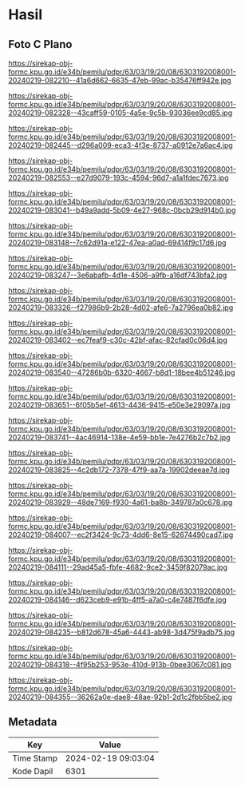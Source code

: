 # Hasil

## Foto C Plano

https://sirekap-obj-formc.kpu.go.id/e34b/pemilu/pdpr/63/03/19/20/08/6303192008001-20240219-082210--41a6d662-6635-47eb-99ac-b35476ff942e.jpg

https://sirekap-obj-formc.kpu.go.id/e34b/pemilu/pdpr/63/03/19/20/08/6303192008001-20240219-082328--43caff59-0105-4a5e-9c5b-93036ee9cd85.jpg

https://sirekap-obj-formc.kpu.go.id/e34b/pemilu/pdpr/63/03/19/20/08/6303192008001-20240219-082445--d296a009-eca3-4f3e-8737-a0912e7a6ac4.jpg

https://sirekap-obj-formc.kpu.go.id/e34b/pemilu/pdpr/63/03/19/20/08/6303192008001-20240219-082553--e27d9079-193c-4594-96d7-a1a1fdec7673.jpg

https://sirekap-obj-formc.kpu.go.id/e34b/pemilu/pdpr/63/03/19/20/08/6303192008001-20240219-083041--b49a9add-5b09-4e27-968c-0bcb29d914b0.jpg

https://sirekap-obj-formc.kpu.go.id/e34b/pemilu/pdpr/63/03/19/20/08/6303192008001-20240219-083148--7c62d91a-e122-47ea-a0ad-69414f9c17d6.jpg

https://sirekap-obj-formc.kpu.go.id/e34b/pemilu/pdpr/63/03/19/20/08/6303192008001-20240219-083247--3e6abafb-4d1e-4506-a9fb-a16df743bfa2.jpg

https://sirekap-obj-formc.kpu.go.id/e34b/pemilu/pdpr/63/03/19/20/08/6303192008001-20240219-083326--f27986b9-2b28-4d02-afe6-7a2796ea0b82.jpg

https://sirekap-obj-formc.kpu.go.id/e34b/pemilu/pdpr/63/03/19/20/08/6303192008001-20240219-083402--ec7feaf9-c30c-42bf-afac-82cfad0c06d4.jpg

https://sirekap-obj-formc.kpu.go.id/e34b/pemilu/pdpr/63/03/19/20/08/6303192008001-20240219-083540--47286b0b-6320-4667-b8d1-18bee4b51246.jpg

https://sirekap-obj-formc.kpu.go.id/e34b/pemilu/pdpr/63/03/19/20/08/6303192008001-20240219-083651--6f05b5ef-4613-4436-9415-e50e3e29097a.jpg

https://sirekap-obj-formc.kpu.go.id/e34b/pemilu/pdpr/63/03/19/20/08/6303192008001-20240219-083741--4ac46914-138e-4e59-bb1e-7e4276b2c7b2.jpg

https://sirekap-obj-formc.kpu.go.id/e34b/pemilu/pdpr/63/03/19/20/08/6303192008001-20240219-083825--4c2db172-7378-47f9-aa7a-19902deeae7d.jpg

https://sirekap-obj-formc.kpu.go.id/e34b/pemilu/pdpr/63/03/19/20/08/6303192008001-20240219-083929--48de7169-f930-4a61-ba8b-349787a0c678.jpg

https://sirekap-obj-formc.kpu.go.id/e34b/pemilu/pdpr/63/03/19/20/08/6303192008001-20240219-084007--ec2f3424-9c73-4dd6-8e15-62674490cad7.jpg

https://sirekap-obj-formc.kpu.go.id/e34b/pemilu/pdpr/63/03/19/20/08/6303192008001-20240219-084111--29ad45a5-fbfe-4682-9ce2-3459f82079ac.jpg

https://sirekap-obj-formc.kpu.go.id/e34b/pemilu/pdpr/63/03/19/20/08/6303192008001-20240219-084146--d623ceb9-e91b-4ff5-a7a0-c4e7487f6dfe.jpg

https://sirekap-obj-formc.kpu.go.id/e34b/pemilu/pdpr/63/03/19/20/08/6303192008001-20240219-084235--b812d678-45a6-4443-ab98-3d475f9adb75.jpg

https://sirekap-obj-formc.kpu.go.id/e34b/pemilu/pdpr/63/03/19/20/08/6303192008001-20240219-084318--4f95b253-953e-410d-913b-0bee3067c081.jpg

https://sirekap-obj-formc.kpu.go.id/e34b/pemilu/pdpr/63/03/19/20/08/6303192008001-20240219-084355--36262a0e-dae8-48ae-92b1-2d1c2fbb5be2.jpg


## Metadata

| Key        | Value               |
| ---------- | ------------------- |
| Time Stamp | 2024-02-19 09:03:04 |
| Kode Dapil | 6301                |



